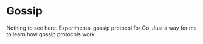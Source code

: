 # Gossip

Nothing to see here. Experimental gossip protocol for Go. Just a way for me to learn how gossip protocols work.
